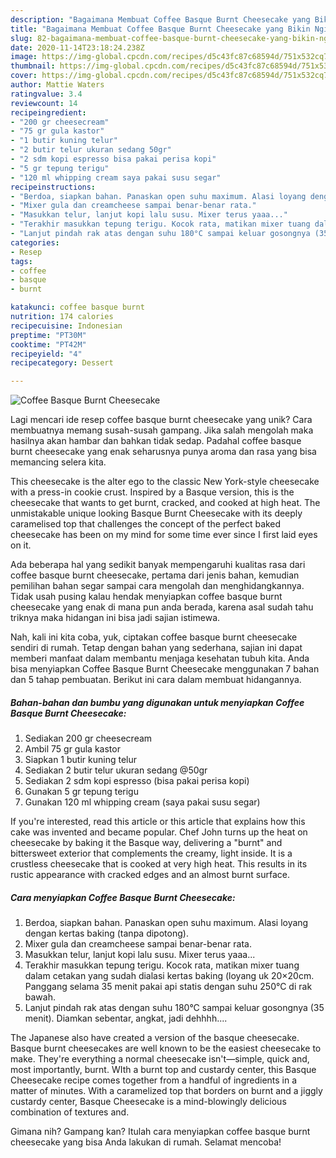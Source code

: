 ```yaml
---
description: "Bagaimana Membuat Coffee Basque Burnt Cheesecake yang Bikin Ngiler"
title: "Bagaimana Membuat Coffee Basque Burnt Cheesecake yang Bikin Ngiler"
slug: 82-bagaimana-membuat-coffee-basque-burnt-cheesecake-yang-bikin-ngiler
date: 2020-11-14T23:18:24.238Z
image: https://img-global.cpcdn.com/recipes/d5c43fc87c68594d/751x532cq70/coffee-basque-burnt-cheesecake-foto-resep-utama.jpg
thumbnail: https://img-global.cpcdn.com/recipes/d5c43fc87c68594d/751x532cq70/coffee-basque-burnt-cheesecake-foto-resep-utama.jpg
cover: https://img-global.cpcdn.com/recipes/d5c43fc87c68594d/751x532cq70/coffee-basque-burnt-cheesecake-foto-resep-utama.jpg
author: Mattie Waters
ratingvalue: 3.4
reviewcount: 14
recipeingredient:
- "200 gr cheesecream"
- "75 gr gula kastor"
- "1 butir kuning telur"
- "2 butir telur ukuran sedang 50gr"
- "2 sdm kopi espresso bisa pakai perisa kopi"
- "5 gr tepung terigu"
- "120 ml whipping cream saya pakai susu segar"
recipeinstructions:
- "Berdoa, siapkan bahan. Panaskan open suhu maximum. Alasi loyang dengan kertas baking (tanpa dipotong)."
- "Mixer gula dan creamcheese sampai benar-benar rata."
- "Masukkan telur, lanjut kopi lalu susu. Mixer terus yaaa..."
- "Terakhir masukkan tepung terigu. Kocok rata, matikan mixer tuang dalam cetakan yang sudah dialasi kertas baking (loyang uk 20×20cm. Panggang selama 35 menit pakai api statis dengan suhu 250°C di rak bawah."
- "Lanjut pindah rak atas dengan suhu 180°C sampai keluar gosongnya (35 menit). Diamkan sebentar, angkat, jadi dehhhh...."
categories:
- Resep
tags:
- coffee
- basque
- burnt

katakunci: coffee basque burnt 
nutrition: 174 calories
recipecuisine: Indonesian
preptime: "PT30M"
cooktime: "PT42M"
recipeyield: "4"
recipecategory: Dessert

---
```



![Coffee Basque Burnt Cheesecake](https://img-global.cpcdn.com/recipes/d5c43fc87c68594d/751x532cq70/coffee-basque-burnt-cheesecake-foto-resep-utama.jpg)

Lagi mencari ide resep coffee basque burnt cheesecake yang unik? Cara membuatnya memang susah-susah gampang. Jika salah mengolah maka hasilnya akan hambar dan bahkan tidak sedap. Padahal coffee basque burnt cheesecake yang enak seharusnya punya aroma dan rasa yang bisa memancing selera kita.

This cheesecake is the alter ego to the classic New York-style cheesecake with a press-in cookie crust. Inspired by a Basque version, this is the cheesecake that wants to get burnt, cracked, and cooked at high heat. The unmistakable unique looking Basque Burnt Cheesecake with its deeply caramelised top that challenges the concept of the perfect baked cheesecake has been on my mind for some time ever since I first laid eyes on it.

Ada beberapa hal yang sedikit banyak mempengaruhi kualitas rasa dari coffee basque burnt cheesecake, pertama dari jenis bahan, kemudian pemilihan bahan segar sampai cara mengolah dan menghidangkannya. Tidak usah pusing kalau hendak menyiapkan coffee basque burnt cheesecake yang enak di mana pun anda berada, karena asal sudah tahu triknya maka hidangan ini bisa jadi sajian istimewa.


Nah, kali ini kita coba, yuk, ciptakan coffee basque burnt cheesecake sendiri di rumah. Tetap dengan bahan yang sederhana, sajian ini dapat memberi manfaat dalam membantu menjaga kesehatan tubuh kita. Anda bisa menyiapkan Coffee Basque Burnt Cheesecake menggunakan 7 bahan dan 5 tahap pembuatan. Berikut ini cara dalam membuat hidangannya.

<!--inarticleads1-->

##### Bahan-bahan dan bumbu yang digunakan untuk menyiapkan Coffee Basque Burnt Cheesecake:

1. Sediakan 200 gr cheesecream
1. Ambil 75 gr gula kastor
1. Siapkan 1 butir kuning telur
1. Sediakan 2 butir telur ukuran sedang @50gr
1. Sediakan 2 sdm kopi espresso (bisa pakai perisa kopi)
1. Gunakan 5 gr tepung terigu
1. Gunakan 120 ml whipping cream (saya pakai susu segar)


If you&#39;re interested, read this article or this article that explains how this cake was invented and became popular. Chef John turns up the heat on cheesecake by baking it the Basque way, delivering a &#34;burnt&#34; and bittersweet exterior that complements the creamy, light inside. It is a crustless cheesecake that is cooked at very high heat. This results in its rustic appearance with cracked edges and an almost burnt surface. 

<!--inarticleads2-->

##### Cara menyiapkan Coffee Basque Burnt Cheesecake:

1. Berdoa, siapkan bahan. Panaskan open suhu maximum. Alasi loyang dengan kertas baking (tanpa dipotong).
1. Mixer gula dan creamcheese sampai benar-benar rata.
1. Masukkan telur, lanjut kopi lalu susu. Mixer terus yaaa...
1. Terakhir masukkan tepung terigu. Kocok rata, matikan mixer tuang dalam cetakan yang sudah dialasi kertas baking (loyang uk 20×20cm. Panggang selama 35 menit pakai api statis dengan suhu 250°C di rak bawah.
1. Lanjut pindah rak atas dengan suhu 180°C sampai keluar gosongnya (35 menit). Diamkan sebentar, angkat, jadi dehhhh....


The Japanese also have created a version of the basque cheesecake. Basque burnt cheesecakes are well known to be the easiest cheesecake to make. They&#39;re everything a normal cheesecake isn&#39;t—simple, quick and, most importantly, burnt. WIth a burnt top and custardy center, this Basque Cheesecake recipe comes together from a handful of ingredients in a matter of minutes. With a caramelized top that borders on burnt and a jiggly custardy center, Basque Cheesecake is a mind-blowingly delicious combination of textures and. 

Gimana nih? Gampang kan? Itulah cara menyiapkan coffee basque burnt cheesecake yang bisa Anda lakukan di rumah. Selamat mencoba!
